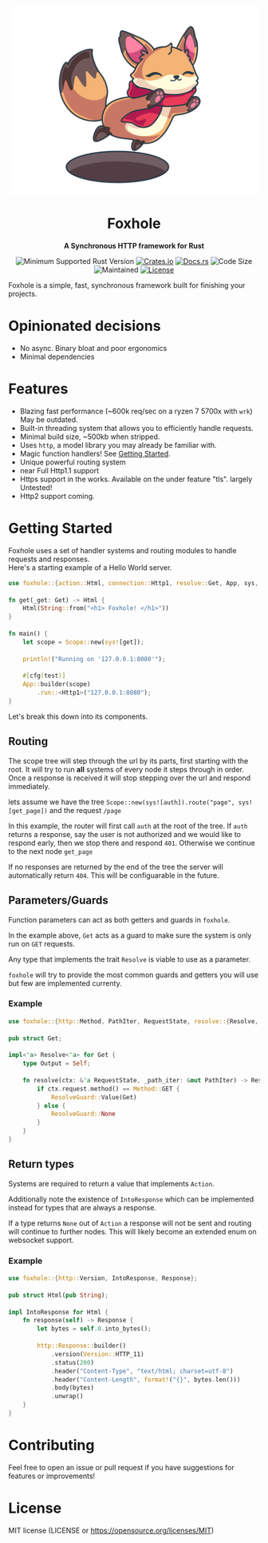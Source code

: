 <div align="center">
  <img width=500 src="https://github.com/Kay-Conte/foxhole-rs/blob/main/fox_hole_logo.png">
  <h1></img>Foxhole</h1>
  <p>
    <strong>A Synchronous HTTP framework for Rust</strong>
  </p>
  <p>

![Minimum Supported Rust Version](https://img.shields.io/badge/rustc-1.65+-ab6000.svg)
[![Crates.io](https://img.shields.io/crates/v/foxhole.svg)](https://crates.io/crates/foxhole)
[![Docs.rs](https://docs.rs/foxhole/badge.svg)](https://docs.rs/foxhole)
![Code Size](https://img.shields.io/github/languages/code-size/Kay-Conte/foxhole-rs)
![Maintained](https://img.shields.io/maintenance/yes/2023?style=flat-square)
[![License](https://img.shields.io/crates/l/foxhole.svg)](https://opensource.org/licenses/MIT)

  </p>
</div>
 
Foxhole is a simple, fast, synchronous framework built for finishing your projects.
 
# Opinionated decisions
- No async. Binary bloat and poor ergonomics
- Minimal dependencies

# Features
- Blazing fast performance (~600k req/sec on a ryzen 7 5700x with `wrk`) May be outdated.
- Built-in threading system that allows you to efficiently handle requests.
- Minimal build size, ~500kb when stripped.
- Uses `http`, a model library you may already be familiar with.
- Magic function handlers! See [Getting Started](#getting-started).
- Unique powerful routing system
- near Full Http1.1 support
- Https support in the works. Available on the under feature "tls". largely Untested!
- Http2 support coming.

# Getting Started
Foxhole uses a set of handler systems and routing modules to handle requests and responses.   
Here's a starting example of a Hello World server.
```rust
use foxhole::{action::Html, connection::Http1, resolve::Get, App, sys, Scope};

fn get(_get: Get) -> Html {
    Html(String::from("<h1> Foxhole! </h1>"))
}

fn main() {
    let scope = Scope::new(sys![get]);

    println!("Running on '127.0.0.1:8080'");

    #[cfg(test)]
    App::builder(scope)
        .run::<Http1>("127.0.0.1:8080");
} 
```

Let's break this down into its components.

## Routing

The scope tree will step through the url by its parts, first starting with the root. It will try to run **all** systems of every node it steps through in order. Once a response is received it will stop stepping over the url and respond immediately. 

lets assume we have the tree `Scope::new(sys![auth]).route("page", sys![get_page])` and the request `/page`

In this example, the router will first call `auth` at the root of the tree. If `auth` returns a response, say the user is not authorized and we would like to respond early, then we stop there and respond `401`. Otherwise we continue to the next node `get_page`

If no responses are returned by the end of the tree the server will automatically return `404`. This will be configuarable in the future.

## Parameters/Guards

Function parameters can act as both getters and guards in `foxhole`. 

In the example above, `Get` acts as a guard to make sure the system is only run on `GET` requests. 

Any type that implements the trait `Resolve` is viable to use as a parameter. 

`foxhole` will try to provide the most common guards and getters you will use but few are implemented currenty.

### Example
```rust
use foxhole::{http::Method, PathIter, RequestState, resolve::{Resolve, ResolveGuard}};

pub struct Get;

impl<'a> Resolve<'a> for Get {
    type Output = Self;

    fn resolve(ctx: &'a RequestState, _path_iter: &mut PathIter) -> ResolveGuard<Self::Output> {
        if ctx.request.method() == Method::GET {
            ResolveGuard::Value(Get)
        } else {
            ResolveGuard::None
        }
    }
}
```

## Return types

Systems are required to return a value that implements `Action`. 

Additionally note the existence of `IntoResponse` which can be implemented instead for types that are always a response.

If a type returns `None` out of `Action` a response will not be sent and routing will continue to further nodes. This will likely become an extended enum on websocket support.

### Example
```rust
use foxhole::{http::Version, IntoResponse, Response};

pub struct Html(pub String);

impl IntoResponse for Html {
    fn response(self) -> Response {
        let bytes = self.0.into_bytes();

        http::Response::builder()
            .version(Version::HTTP_11)
            .status(200)
            .header("Content-Type", "text/html; charset=utf-8")
            .header("Content-Length", format!("{}", bytes.len()))
            .body(bytes)
            .unwrap()
    }
}
```
 
# Contributing
Feel free to open an issue or pull request if you have suggestions for features or improvements!
 
# License
MIT license (LICENSE or https://opensource.org/licenses/MIT)
